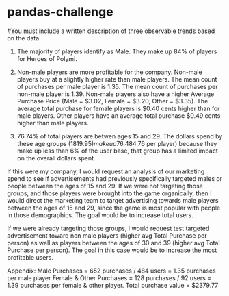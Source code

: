# pandas-challenge

#You must include a written description of three observable trends based on the data.

1) The majority of players identify as Male. They make up 84% of players for Heroes of Polymi. 

2) Non-male players are more profitable for the company. Non-male players buy at a slightly higher rate than male players. The mean count of purchases per male player is 1.35. The mean count of purchases per non-male player is 1.39. Non-male players also have a higher Average Purchase Price (Male = $3.02, Female = $3.20, Other = $3.35).  The average total purchase for female players is $0.40 cents higher than for male players. Other players have an average total purchase $0.49 cents higher than male players.

3) 76.74% of total players are betwen ages 15 and 29. The dollars spend by these age groups ($1819.95) make up 76.48% of the total spent across all ages. While players in the age group of 35-39 spend the most on average ($4.76 per player) because they make up less than 6% of the user base, that group has a limited impact on the overall dollars spent.

If this were my company, I would request an analysis of our marketing spend to see if advertisements had previously specifically targeted males or people between the ages of 15 and 29. If we were not targeting those groups, and those players were brought into the game organically, then I would direct the marketing team to target advertising towards male players between the ages of 15 and 29, since the game is most popular with people in those demographics. The goal would be to increase total users.

If we were already targeting those groups, I would request test targeted advertisement toward non male players (higher avg Total Purchase per person) as well as players between the ages of 30 and 39 (higher avg Total Purchase per person). The goal in this case would be to increase the most profitable users.

Appendix: 
Male Purchases = 652 purchases / 484 users = 1.35 purchases per male player
Female & Other Purchases = 128 purchases / 92 users = 1.39 purchases per female & other player.
Total purchase value = $2379.77
